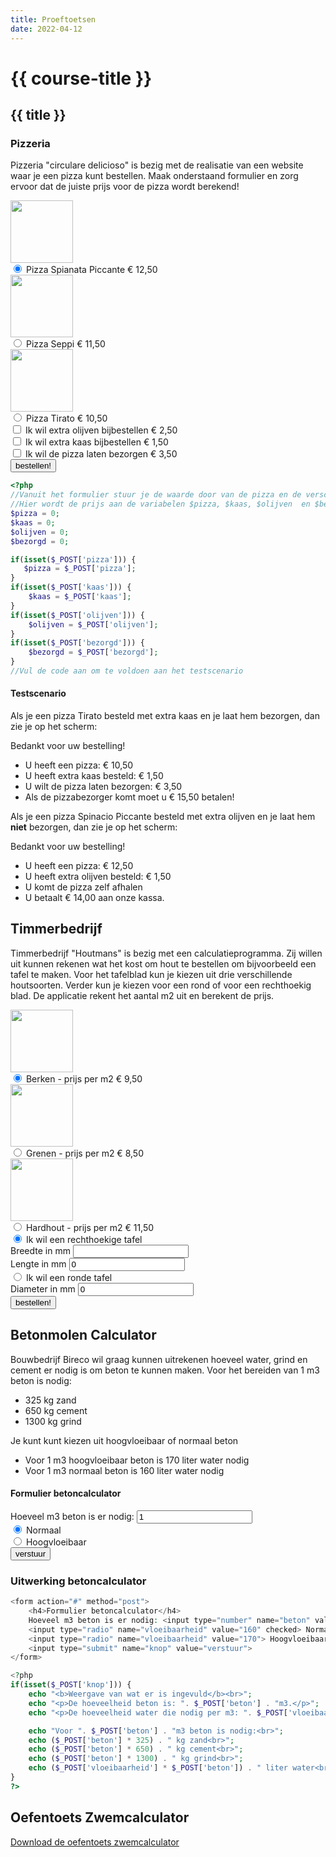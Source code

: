 ```yaml
---
title: Proeftoetsen
date: 2022-04-12
---
```


# {{ course-title }}

## {{ title }}

### Pizzeria
Pizzeria "circulare delicioso" is bezig met de realisatie van een website waar je een pizza kunt bestellen.
Maak onderstaand formulier en zorg ervoor dat de juiste prijs voor de pizza wordt berekend!

<div class="html">
<div>
  <img style="width:100px;display:block;" src="https://static.edutorial.nl/php/pizzas/spianata_piccante.jpg">
  <input type="radio" name="pizza" id="spianata_piccante" value="12.50" checked>
  <label for="spianata_piccante">
      Pizza Spianata Piccante &euro; 12,50
  </label>
</div>
<div>
  <img style="width:100px;display:block;" src="https://static.edutorial.nl/php/pizzas/seppi.jpg">
  <input type="radio" name="pizza" id="seppi" value="11.50">
  <label for="seppi">
      Pizza Seppi &euro; 11,50
  </label>
</div>
<div>
  <img style="width:100px;display:block;" src="https://static.edutorial.nl/php/pizzas/tirato.jpg">
  <input type="radio" name="pizza" id="tirato" value="10.50">
  <label for="tirato">
      Pizza Tirato  &euro; 10,50
  </label>
</div>
<div>
  <input type="checkbox" id="olijven" name="olijven">
  <label for="olijven">
      Ik wil extra olijven bijbestellen &euro; 2,50
  </label>
</div>
<div>
  <input type="checkbox" id="kaas" name="kaas">
  <label for="kaas">
      Ik wil extra kaas bijbestellen &euro; 1,50
  </label>
</div>
<div>
  <input type="checkbox" id="bezorgen" name="bezorgen">
  <label for="bezorgen">
      Ik wil de pizza laten bezorgen &euro; 3,50
  </label>
</div>
<div>
  <input type="submit" value="bestellen!">
</div>
</div>


````php
<?php
//Vanuit het formulier stuur je de waarde door van de pizza en de verschillende opties
//Hier wordt de prijs aan de variabelen $pizza, $kaas, $olijven  en $bezorgd toegekend.
$pizza = 0;
$kaas = 0;
$olijven = 0;
$bezorgd = 0;

if(isset($_POST['pizza'])) {
   $pizza = $_POST['pizza'];
}
if(isset($_POST['kaas'])) {
    $kaas = $_POST['kaas'];
}
if(isset($_POST['olijven'])) {
    $olijven = $_POST['olijven'];
}
if(isset($_POST['bezorgd'])) {
    $bezorgd = $_POST['bezorgd'];
}
//Vul de code aan om te voldoen aan het testscenario

````

#### Testscenario
Als je een pizza Tirato besteld met extra kaas en je laat hem bezorgen, dan zie je op het scherm:  

Bedankt voor uw bestelling!
* U heeft een pizza: &euro; 10,50
* U heeft extra kaas besteld: &euro; 1,50
* U wilt de pizza laten bezorgen: &euro; 3,50
* Als de pizzabezorger komt moet u &euro; 15,50 betalen!

Als je een pizza Spinacio Piccante  besteld met extra olijven en je laat hem **niet** bezorgen, dan zie je op het scherm:

Bedankt voor uw bestelling!
* U heeft een pizza: &euro; 12,50
* U heeft extra olijven besteld: &euro; 1,50
* U komt de pizza zelf afhalen
* U betaalt &euro; 14,00 aan onze kassa.

## Timmerbedrijf

Timmerbedrijf "Houtmans" is bezig met een calculatieprogramma. Zij willen uit kunnen rekenen wat het kost om hout te bestellen om bijvoorbeeld een tafel te maken.
Voor het tafelblad kun je kiezen uit drie verschillende houtsoorten. 
Verder kun je kiezen voor een rond of voor een rechthoekig blad. De applicatie rekent het aantal m2 uit en berekent de prijs.

<div class="html">

<div>
  <img style="width:100px;display:block;" src="https://static.edutorial.nl/php/hout/berken.jpg">
  <input type="radio" name="hout" id="berken" value="9.50" checked>
  <label for="berken">
      Berken - prijs per m2 &euro; 9,50
  </label>
</div>
<div>
  <img style="width:100px;display:block;" src="https://static.edutorial.nl/php/hout/grenen.jpg">
  <input type="radio" name="hout" id="grenen" value="8.50">
  <label for="grenen">
      Grenen - prijs per m2 &euro; 8,50
  </label>
</div>
<div>
  <img style="width:100px;display:block;" src="https://static.edutorial.nl/php/hout/hardhout.jpg">
  <input type="radio" name="hout" id="hardhout" value="11.50">
  <label for="hardhout">
      Hardhout - prijs per m2 &euro; 11,50
  </label>
</div>
<div>
<input type="radio" name="formaat" id="rechthoekig" value="rechthoekig" checked>
  <label for="rechthoekig">
      Ik wil een rechthoekige tafel
  </label>
</div>

<div>
  <label for="breedte">Breedte in mm</label>
  <input type="number" name="breedte" id="breedte" value="">
</div>
<div>
  <label for="lengte">Lengte in mm</label>
  <input type="number" name="lengte" id="lengte" value="0">
</div>
<div>
<input type="radio" name="formaat" id="rond" value="rond">
  <label for="rond">
      Ik wil een ronde tafel
  </label>
</div><div>
  <label for="diameter">Diameter in mm</label>
  <input type="number" name="diameter" id="diameter" value="0">
</div>
<div>
  <input type="submit" value="bestellen!">
</div>
</div>

## Betonmolen Calculator
Bouwbedrijf Bireco wil graag kunnen uitrekenen hoeveel water, grind en cement er nodig is om beton te kunnen maken.
Voor het bereiden van 1 m3 beton is nodig:
* 325 kg zand
* 650 kg cement
* 1300 kg grind

Je kunt kunt kiezen uit hoogvloeibaar of normaal beton
* Voor 1 m3 hoogvloeibaar beton is 170 liter water nodig
* Voor 1 m3 normaal beton is 160 liter water nodig

<div class="html">
<form action="#" method="post">
    <h4>Formulier betoncalculator</h4>
    Hoeveel m3 beton is er nodig: <input type="number" name="beton" value="1"><br>
    <input type="radio" name="vloeibaarheid" value="160" checked> Normaal<br>
    <input type="radio" name="vloeibaarheid" value="170"> Hoogvloeibaar<br>
    <input type="button" name="knop" value="verstuur">
</form>
</div>

### Uitwerking betoncalculator
```php
<form action="#" method="post">
    <h4>Formulier betoncalculator</h4>
    Hoeveel m3 beton is er nodig: <input type="number" name="beton" value="1"><br>
    <input type="radio" name="vloeibaarheid" value="160" checked> Normaal<br>
    <input type="radio" name="vloeibaarheid" value="170"> Hoogvloeibaar<br>
    <input type="submit" name="knop" value="verstuur">
</form>

<?php 
if(isset($_POST['knop'])) {
    echo "<b>Weergave van wat er is ingevuld</b><br>";
    echo "<p>De hoeveelheid beton is: ". $_POST['beton'] . "m3.</p>";
    echo "<p>De hoeveelheid water die nodig per m3: ". $_POST['vloeibaarheid'] ." liter.</p>";

    echo "Voor ". $_POST['beton'] . "m3 beton is nodig:<br>";
    echo ($_POST['beton'] * 325) . " kg zand<br>";
    echo ($_POST['beton'] * 650) . " kg cement<br>";
    echo ($_POST['beton'] * 1300) . " kg grind<br>";
    echo ($_POST['vloeibaarheid'] * $_POST['beton']) . " liter water<br>";
}
?>
```
## Oefentoets Zwemcalculator
[Download de oefentoets zwemcalculator](https://static.edutorial.nl/php/Zwembadcalculator.pdf)